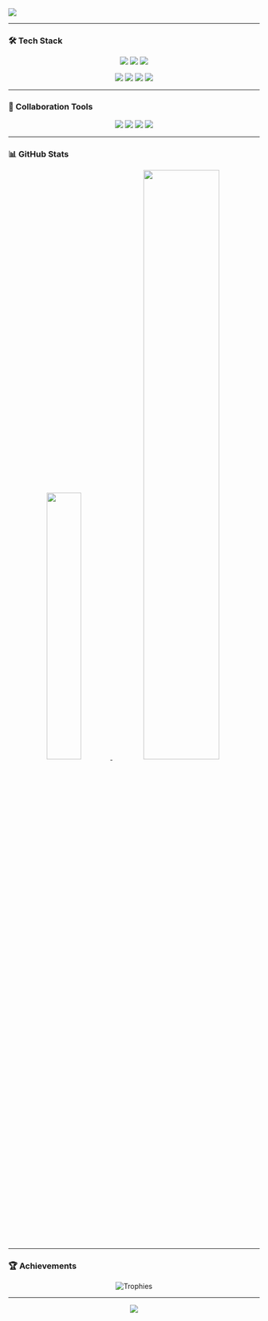 <img src="https://capsule-render.vercel.app/api?type=waving&color=timeGradient&height=150&section=header&text=Welcome%20to%20HyunJun's%20GitHub!&fontSize=40" />



---

### 🛠️ Tech Stack
<p align="center"> 
    <img src="https://img.shields.io/badge/Python-3776AB?style=for-the-badge&logo=python&logoColor=white" /> 
    <img src="https://img.shields.io/badge/Kotlin-7F52FF?style=for-the-badge&logo=kotlin&logoColor=white" /> 
    <img src="https://img.shields.io/badge/C-00599C?style=for-the-badge&logo=c&logoColor=white" /> 
</p>
<p align="center"> 
    <img src="https://img.shields.io/badge/Java-ED8B00?style=for-the-badge&logo=openjdk&logoColor=white" />
    <img src="https://img.shields.io/badge/Spring-6DB33F?style=for-the-badge&logo=spring&logoColor=white" />
    <img src="https://img.shields.io/badge/MySQL-4479A1?style=for-the-badge&logo=mysql&logoColor=white" />
    <img src="https://img.shields.io/badge/Redis-DC382D?style=for-the-badge&logo=redis&logoColor=white" /> 
</p>

---

### 🤝 Collaboration Tools
<p align="center">
    <img src="https://img.shields.io/badge/GitHub-181717?style=for-the-badge&logo=github&logoColor=white" />
    <img src="https://img.shields.io/badge/Slack-4A154B?style=for-the-badge&logo=slack&logoColor=white" />
    <img src="https://img.shields.io/badge/Notion-000000?style=for-the-badge&logo=notion&logoColor=white" />
    <img src="https://img.shields.io/badge/Discord-5865F2?style=for-the-badge&logo=discord&logoColor=white" />
</p>

---

### 📊 GitHub Stats

<p align="center">
    <a href="https://github.com/buzz0331">
    <img src="https://github-readme-stats.vercel.app/api/top-langs/?username=buzz0331&layout=donut&show_icons=true&theme=material-palenight&hide_border=true&bg_color=20232a&icon_color=58A6FF&text_color=fff&title_color=58A6FF&count_private=true&exclude_repo=Face-Transfer-Application" width=37% />  
    <a href="https://github.com/buzz0331">
        <img src="https://github-readme-stats.vercel.app/api?username=buzz0331&show_icons=true&theme=material-palenight&hide_border=true&bg_color=20232a&icon_color=58A6FF&text_color=fff&title_color=58A6FF&count_private=true" width=55% />
    </a>
<!--     <a href="https://github.com/ashutosh00710/github-readme-activity-graph">
        <img src="https://github-readme-activity-graph.vercel.app/graph?username=buzz0331&theme=react-dark&bg_color=20232a&hide_border=true&line=58A6FF&color=58A6FF" width=94%/>
    </a> -->
</p>

---

### 🏆 Achievements
<p align="center">
    <img src="https://github-profile-trophy.vercel.app/?username=buzz0331&theme=dracula&row=1&column=6&margin-w=15" alt="Trophies" />
</p>

---

<p align="center">
    <img src="https://capsule-render.vercel.app/api?type=waving&color=timeGradient&height=150&section=footer&text=Thank%20You%20for%20Visiting!&fontSize=25" />
</p>
